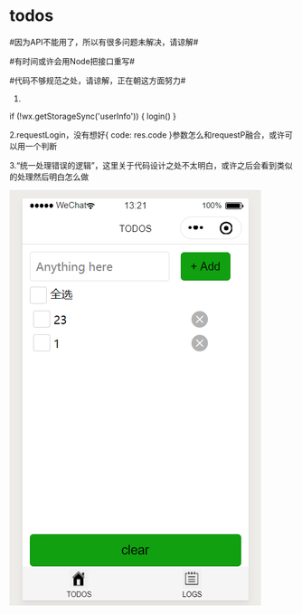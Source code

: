 # todos

<p>#因为API不能用了，所以有很多问题未解决，请谅解#</p>
<p>#有时间或许会用Node把接口重写#</p>
#代码不够规范之处，请谅解，正在朝这方面努力#

1.
  if (!wx.getStorageSync('userInfo')) {
    login()
  }  
<p>2.requestLogin，没有想好{ code: res.code }参数怎么和requestP融合，或许可以用一个判断</p>
3.“统一处理错误的逻辑”，这里关于代码设计之处不太明白，或许之后会看到类似的处理然后明白怎么做

![image](https://github.com/fhuy/todos/blob/master/imgs/%E4%BC%81%E4%B8%9A%E5%BE%AE%E4%BF%A1%E6%88%AA%E5%9B%BE_20200323132158.png)
